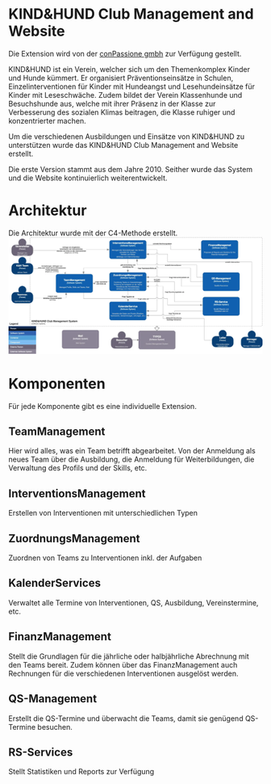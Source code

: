 # KIND&HUND Club Management and Website

Die Extension wird von der [conPassione gmbh](https://www.conpassione.ch) zur Verfügung gestellt.

KIND&HUND ist ein Verein, welcher sich um den Themenkomplex Kinder und Hunde
kümmert. Er organisiert Präventionseinsätze in Schulen, Einzelinterventionen
für Kinder mit Hundeangst und Lesehundeinsätze für Kinder mit Leseschwäche.
Zudem bildet der Verein Klassenhunde und Besuchshunde aus, welche mit ihrer
Präsenz in der Klasse zur Verbesserung des sozialen Klimas beitragen, die
Klasse ruhiger und konzentrierter machen.

Um die verschiedenen Ausbildungen und Einsätze von KIND&HUND zu unterstützen
wurde das KIND&HUND Club Management and Website erstellt.

Die erste Version stammt aus dem Jahre 2010. Seither wurde das System und
die Website kontinuierlich weiterentwickelt.

# Architektur
Die Architektur wurde mit der C4-Methode erstellt.
![Systemarchitektur KuH-CMaW](Systemuebersicht.webp)

# Komponenten
Für jede Komponente gibt es eine individuelle Extension.
## TeamManagement
Hier wird alles, was ein Team betrifft abgearbeitet. Von der Anmeldung als
neues Team über die Ausbildung, die Anmeldung für Weiterbildungen, die
Verwaltung des Profils und der Skills, etc.
## InterventionsManagement
Erstellen von Interventionen mit unterschiedlichen Typen
## ZuordnungsManagement
Zuordnen von Teams zu Interventionen inkl. der Aufgaben
## KalenderServices
Verwaltet alle Termine von Interventionen, QS, Ausbildung, Vereinstermine, etc.
## FinanzManagement
Stellt die Grundlagen für die jährliche oder halbjährliche Abrechnung mit
den Teams bereit. Zudem können über das FinanzManagement auch Rechnungen für
die verschiedenen Interventionen ausgelöst werden.
## QS-Management
Erstellt die QS-Termine und überwacht die Teams, damit sie genügend
QS-Termine besuchen.
## RS-Services
Stellt Statistiken und Reports zur Verfügung
